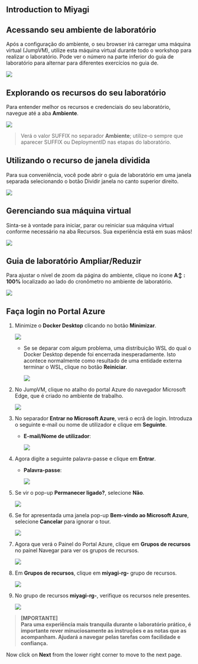 ## Introduction to Miyagi 



## Acessando seu ambiente de laboratório

Após a configuração do ambiente, o seu browser irá carregar uma máquina virtual (JumpVM), utilize esta máquina virtual durante todo o workshop para realizar o laboratório. Pode ver o número na parte inferior do guia de laboratório para alternar para diferentes exercícios no guia de.

   ![](../Media/801.png)

## Explorando os recursos do seu laboratório

Para entender melhor os recursos e credenciais do seu laboratório, navegue até a aba **Ambiente**.

   ![](../Media/802.png)

 > Verá o valor SUFFIX no separador **Ambiente**; utilize-o sempre que aparecer SUFFIX ou DeploymentID nas etapas do laboratório.

## Utilizando o recurso de janela dividida

Para sua conveniência, você pode abrir o guia de laboratório em uma janela separada selecionando o botão Dividir janela no canto superior direito.

   ![](../Media/803.png)

## Gerenciando sua máquina virtual

Sinta-se à vontade para iniciar, parar ou reiniciar sua máquina virtual conforme necessário na aba Recursos. Sua experiência está em suas mãos!

   ![](../Media/805.png)

## Guia de laboratório Ampliar/Reduzir

Para ajustar o nível de zoom da página do ambiente, clique no ícone **A↕ : 100%** localizado ao lado do cronômetro no ambiente de laboratório.

   ![](../Media/806.png)

## Faça login no Portal Azure

1. Minimize o **Docker Desktop** clicando no botão **Minimizar**.

   ![](../Media/miyagi-image1.png)

   - Se se deparar com algum problema, uma distribuição WSL do qual o Docker Desktop depende foi encerrada inesperadamente. Isto acontece normalmente como resultado de uma entidade externa terminar o WSL, clique no botão **Reiniciar**.

     ![](../Media/docker-issue.png)

1. No JumpVM, clique no atalho do portal Azure do navegador Microsoft Edge, que é criado no ambiente de trabalho.

   ![](../Media/gettingstartpage3.png)

1. No separador **Entrar no Microsoft Azure**, verá o ecrã de login. Introduza o seguinte e-mail ou nome de utilizador e clique em **Seguinte**.

     * **E-mail/Nome de utilizador**: **<inject key="AzureAdUserEmail"></inject>**

       ![](../Media/807.png)

1. Agora digite a seguinte palavra-passe e clique em **Entrar**.

    * **Palavra-passe**: **<inject key="AzureAdUserPassword"></inject>**

      ![](../Media/808.png)

1. Se vir o pop-up **Permanecer ligado?**, selecione **Não**.

   ![](../Media/miyagi-image4.png)

1. Se for apresentada uma janela pop-up **Bem-vindo ao Microsoft Azure**, selecione **Cancelar** para ignorar o tour.

   ![](../Media/809.png)

1. Agora que verá o Painel do Portal Azure, clique em **Grupos de recursos** no painel Navegar para ver os grupos de recursos.

   ![](../Media/810.png)

1. Em **Grupos de recursos**, clique em **miyagi-rg-<inject key="DeploymentID" enableCopy="false"/>** grupo de recursos.

   ![](../Media/811.png)

1. No grupo de recursos **miyagi-rg-<inject key="DeploymentID" enableCopy="false"/>**, verifique os recursos nele presentes.

   ![](../Media/812.png)


> **[MPORTANTE]** <br>
> **Para uma experiência mais tranquila durante o laboratório prático, é importante rever minuciosamente as instruções e as notas que as acompanham. Ajudará a navegar pelas tarefas com facilidade e confiança.**

Now click on **Next** from the lower right corner to move to the next page.
